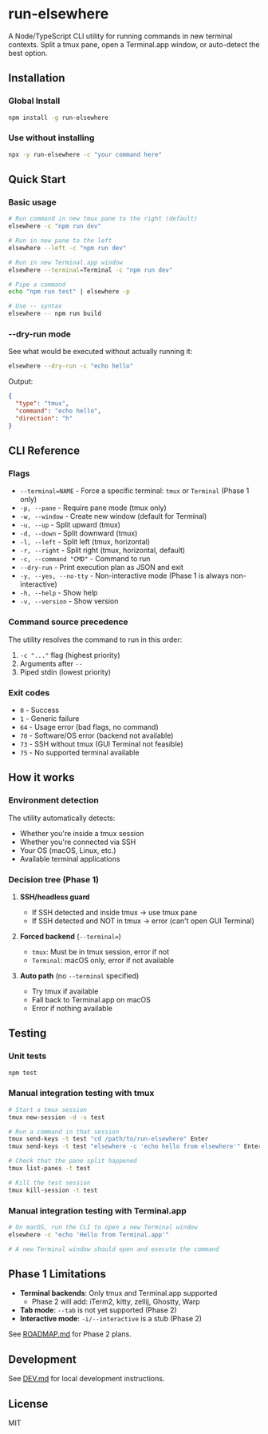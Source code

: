 # run-elsewhere

A Node/TypeScript CLI utility for running commands in new terminal contexts. Split a tmux pane, open a Terminal.app window, or auto-detect the best option.

## Installation

### Global Install

```bash
npm install -g run-elsewhere
```

### Use without installing

```bash
npx -y run-elsewhere -c "your command here"
```

## Quick Start

### Basic usage

```bash
# Run command in new tmux pane to the right (default)
elsewhere -c "npm run dev"

# Run in new pane to the left
elsewhere --left -c "npm run dev"

# Run in new Terminal.app window
elsewhere --terminal=Terminal -c "npm run dev"

# Pipe a command
echo "npm run test" | elsewhere -p

# Use -- syntax
elsewhere -- npm run build
```

### --dry-run mode

See what would be executed without actually running it:

```bash
elsewhere --dry-run -c "echo hello"
```

Output:
```json
{
  "type": "tmux",
  "command": "echo hello",
  "direction": "h"
}
```

## CLI Reference

### Flags

- `--terminal=NAME` - Force a specific terminal: `tmux` or `Terminal` (Phase 1 only)
- `-p, --pane` - Require pane mode (tmux only)
- `-w, --window` - Create new window (default for Terminal)
- `-u, --up` - Split upward (tmux)
- `-d, --down` - Split downward (tmux)
- `-l, --left` - Split left (tmux, horizontal)
- `-r, --right` - Split right (tmux, horizontal, default)
- `-c, --command "CMD"` - Command to run
- `--dry-run` - Print execution plan as JSON and exit
- `-y, --yes, --no-tty` - Non-interactive mode (Phase 1 is always non-interactive)
- `-h, --help` - Show help
- `-v, --version` - Show version

### Command source precedence

The utility resolves the command to run in this order:

1. `-c "..."` flag (highest priority)
2. Arguments after `--`
3. Piped stdin (lowest priority)

### Exit codes

- `0` - Success
- `1` - Generic failure
- `64` - Usage error (bad flags, no command)
- `70` - Software/OS error (backend not available)
- `73` - SSH without tmux (GUI Terminal not feasible)
- `75` - No supported terminal available

## How it works

### Environment detection

The utility automatically detects:

- Whether you're inside a tmux session
- Whether you're connected via SSH
- Your OS (macOS, Linux, etc.)
- Available terminal applications

### Decision tree (Phase 1)

1. **SSH/headless guard**
   - If SSH detected and inside tmux → use tmux pane
   - If SSH detected and NOT in tmux → error (can't open GUI Terminal)

2. **Forced backend** (`--terminal=`)
   - `tmux`: Must be in tmux session, error if not
   - `Terminal`: macOS only, error if not available

3. **Auto path** (no `--terminal` specified)
   - Try tmux if available
   - Fall back to Terminal.app on macOS
   - Error if nothing available

## Testing

### Unit tests

```bash
npm test
```

### Manual integration testing with tmux

```bash
# Start a tmux session
tmux new-session -d -s test

# Run a command in that session
tmux send-keys -t test "cd /path/to/run-elsewhere" Enter
tmux send-keys -t test "elsewhere -c 'echo hello from elsewhere'" Enter

# Check that the pane split happened
tmux list-panes -t test

# Kill the test session
tmux kill-session -t test
```

### Manual integration testing with Terminal.app

```bash
# On macOS, run the CLI to open a new Terminal window
elsewhere -c "echo 'Hello from Terminal.app'"

# A new Terminal window should open and execute the command
```

## Phase 1 Limitations

- **Terminal backends**: Only tmux and Terminal.app supported
  - Phase 2 will add: iTerm2, kitty, zellij, Ghostty, Warp
- **Tab mode**: `--tab` is not yet supported (Phase 2)
- **Interactive mode**: `-i/--interactive` is a stub (Phase 2)

See [ROADMAP.md](docs/ROADMAP.md) for Phase 2 plans.

## Development

See [DEV.md](docs/DEV.md) for local development instructions.

## License

MIT
